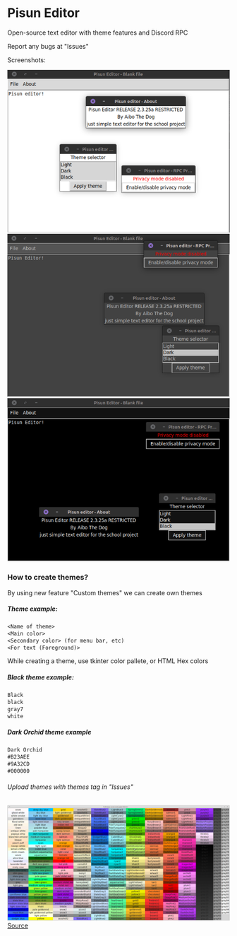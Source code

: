# Pisun Editor
Open-source text editor with theme features and Discord RPC

Report any bugs at "Issues"

Screenshots:


![Light theme](/assets/light.png)
![Dark theme](/assets/dark.png)
![Black theme](/assets/black.png)


### How to create themes?
By using new feature "Custom themes" we can create own themes
##### Theme example:
```
<Name of theme>
<Main color>
<Secondary color> (for menu bar, etc)
<For text (Foreground)>
```

While creating a theme, use tkinter color pallete, or HTML Hex colors

##### Black theme example:
```
Black
black
gray7
white
```
##### Dark Orchid theme example
```
Dark Orchid
#B23AEE
#9A32CD
#000000
```

###### Upload themes with themes tag in "Issues"

![Tkinter color pallete](/assets/tk_colors.png)
[Source](https://www.kievoit.ippo.kubg.edu.ua/kievoit/2016/tkinter/index.html#colors)
